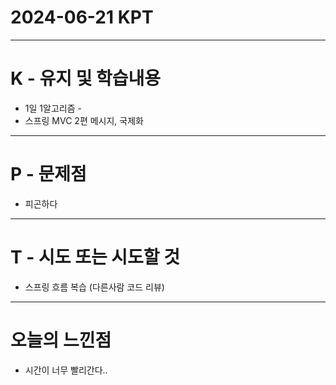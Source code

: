 # 2024-06-21 KPT
---
# K - 유지 및 학습내용
- 1일 1알고리즘 - 
- 스프링 MVC 2편 메시지, 국제화


---
# P - 문제점
- 피곤하다

---
# T - 시도 또는 시도할 것
- 스프링 흐름 복습 (다른사람 코드 리뷰)

---
# 오늘의 느낀점
- 시간이 너무 빨리간다..

